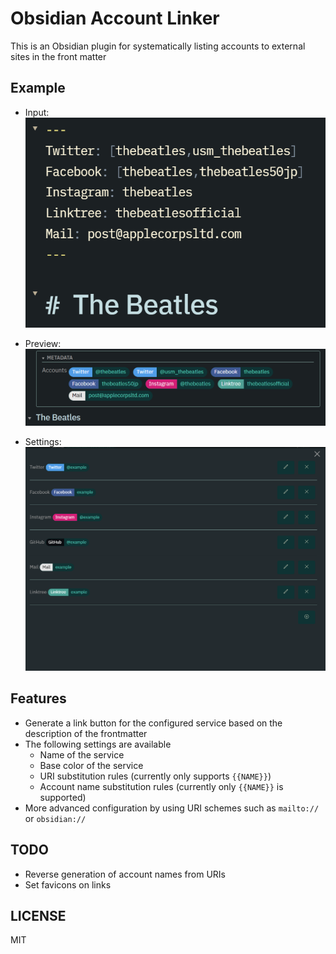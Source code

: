 # Obsidian Account Linker
This is an Obsidian plugin for systematically listing accounts to external sites in the front matter
## Example
- Input:
![](./media/image001.png)

- Preview:
![](./media/image002.png)

- Settings:
![](./media/image003.png)

## Features
- Generate a link button for the configured service based on the description of the frontmatter
- The following settings are available
  - Name of the service
  - Base color of the service
  - URI substitution rules (currently only supports `{{NAME}}`)
  - Account name substitution rules (currently only `{{NAME}}` is supported)
-  More advanced configuration by using URI schemes such as `mailto://` or `obsidian://`

## TODO
- Reverse generation of account names from URIs
- Set favicons on links
## LICENSE
MIT